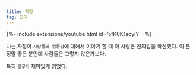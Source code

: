 ```yaml
---
title: 자청
tag: 잡다
---
```


<div>{%- include extensions/youtube.html id='5fK0K1aoyiY' -%}</div>

 나는 자청이 `사람들의 열등감`에 대해서 이야기 할 때 이 사람은 진짜임을 확신했다. 이 분 정말 좋은 분인데 사람들은 그렇지 않은가보다. 

특히 `클루지` 재미있게 읽었다. 